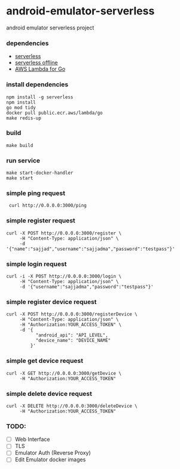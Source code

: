 # android-emulator-serverless
android emulator serverless project


### dependencies

- [serverless](https://www.npmjs.com/package/serverless)
- [serverless offline](https://www.npmjs.com/package/serverless-offline)
- [AWS Lambda for Go](https://github.com/aws/aws-lambda-go)


### install dependencies

```
npm install -g serverless
npm install
go mod tidy
docker pull public.ecr.aws/lambda/go
make redis-up
```

### build

```
make build
```

### run service
```
make start-docker-handler
make start
```

### simple ping request

```
 curl http://0.0.0.0:3000/ping
```


### simple register request
```
curl -X POST http://0.0.0.0:3000/register \
     -H "Content-Type: application/json" \
     -d '{"name":"sajjad","username":"sajjadma","password":"testpass"}'
```

### simple login request
```
curl -i -X POST http://0.0.0.0:3000/login \
     -H "Content-Type: application/json" \
     -d '{"username":"sajjadma","password":"testpass"}'
```


### simple register device request
```
curl -X POST http://0.0.0.0:3000/registerDevice \
     -H "Content-Type: application/json" \
     -H "Authorization:YOUR_ACCESS_TOKEN" \
     -d '{
           "android_api": "API_LEVEL",
           "device_name": "DEVICE_NAME"
         }'
```


### simple get device request
```
curl -X GET http://0.0.0.0:3000/getDevice \
     -H "Authorization:YOUR_ACCESS_TOKEN" 
```

### simple delete device request
```
curl -X DELETE http://0.0.0.0:3000/deleteDevice \
     -H "Authorization:YOUR_ACCESS_TOKEN"
```


### TODO:


- [ ] Web Interface
- [ ] TLS
- [ ] Emulator Auth (Reverse Proxy)
- [ ] Edit Emulator docker images